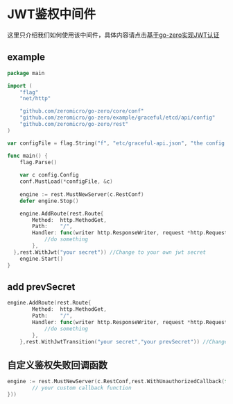# JWT鉴权中间件

这里只介绍我们如何使用该中间件，具体内容请点击[基于go-zero实现JWT认证](https://github.com/zeromicro/zero-doc/blob/main/doc/jwt.md)


## example


```go
package main

import (
	"flag"
	"net/http"

	"github.com/zeromicro/go-zero/core/conf"
	"github.com/zeromicro/go-zero/example/graceful/etcd/api/config"
	"github.com/zeromicro/go-zero/rest"
)

var configFile = flag.String("f", "etc/graceful-api.json", "the config file")

func main() {
	flag.Parse()
 
	var c config.Config
	conf.MustLoad(*configFile, &c)
	
	engine := rest.MustNewServer(c.RestConf)
	defer engine.Stop()

	engine.AddRoute(rest.Route{
		Method:  http.MethodGet,
		Path:    "/",
		Handler: func(writer http.ResponseWriter, request *http.Request) {
			//do something
		},
  },rest.WithJwt("your secret")) //Change to your own jwt secret
	engine.Start()
}
```


## add prevSecret


```go
engine.AddRoute(rest.Route{
		Method:  http.MethodGet,
		Path:    "/",
		Handler: func(writer http.ResponseWriter, request *http.Request) {
			//do something
		},
	},rest.WithJwtTransition("your secret","your prevSecret")) //Change to your own jwt secret and prevSecret
```


## 自定义鉴权失败回调函数


```go
engine := rest.MustNewServer(c.RestConf,rest.WithUnauthorizedCallback(func(w http.ResponseWriter, r *http.Request, err error) {
		// your custom callback function
}))
```

<Vssue title="jwtmiddleware" />

